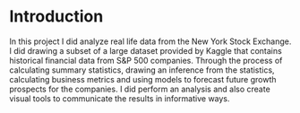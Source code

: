 # Introduction
 In this project I did analyze real life data from the New York Stock Exchange. I did drawing a subset of a large dataset provided by Kaggle that contains historical financial data from S&amp;P 500 companies. Through the process of calculating summary statistics, drawing an inference from the statistics, calculating business metrics and using models to forecast future growth prospects for the companies. I did perform an analysis and also create visual tools to communicate the results in informative ways.
